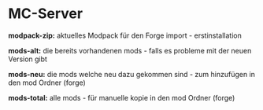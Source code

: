 # MC-Server

**modpack-zip:**
aktuelles Modpack für den Forge import - erstinstallation

**mods-alt:**
die bereits vorhandenen mods - falls es probleme mit der neuen Version gibt

**mods-neu:**
die mods welche neu dazu gekommen sind - zum hinzufügen in den mod Ordner (forge) 

**mods-total:**
alle mods - für manuelle kopie in den mod Ordner (forge)

